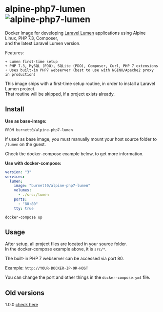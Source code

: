 # alpine-php7-lumen ![alpine-php7-lumen](https://github.com/Burnett01/docker-images/workflows/alpine-php7-lumen/badge.svg?branch=alpine-php7-lumen)

Docker Image for developing [Laravel Lumen](https://lumen.laravel.com/) applications using Alpine Linux, PHP 7.3, Composer, <br>
and the latest Laravel Lumen version.

Features:

    + Lumen first-time setup
    + PHP 7.3, MySQL (PDO), SQLite (PDO), Composer, Curl, PHP 7 extensions
    + Uses built-in PHP7 webserver (best to use with NGINX/Apache2 proxy in production)

This image ships with a first-time setup routine, in order to install a Laravel Lumen project.<br>
That routine will be skipped, if a project exists already.

## Install

**Use as base-image:**

```FROM burnett0/alpine-php7-lumen```

If used as base image, you must manually mount your host source folder to ``/lumen`` on the guest.

Check the docker-compose example below, to get more information.

**Use with docker-compose:**

```yml
version: "3"
services:
  lumen:
    image: "burnett0/alpine-php7-lumen"
    volumes:
      - ./src:/lumen
    ports:
      - "80:80"
    tty: true
```

```docker-compose up```

## Usage

After setup, all project files are located in your source folder. <br>
In the docker-compose example above, it is ``src/*``.

The built-in PHP 7 webserver can be accessed via port 80.

Example:  ``http://YOUR-DOCKER-IP-OR-HOST``

You can change the port and other things in the ``docker-compose.yml`` file.


## Old versions

1.0.0 [check here](https://github.com/Burnett01/docker-images/tree/alpine-php7-lumen-1.0.0)